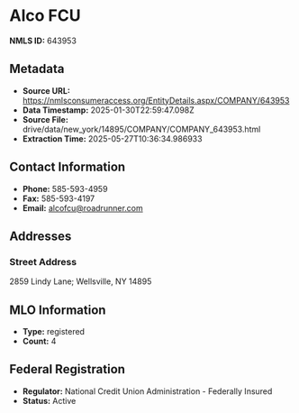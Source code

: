# Alco FCU

**NMLS ID:** 643953

## Metadata
- **Source URL:** https://nmlsconsumeraccess.org/EntityDetails.aspx/COMPANY/643953
- **Data Timestamp:** 2025-01-30T22:59:47.098Z
- **Source File:** drive/data/new_york/14895/COMPANY/COMPANY_643953.html
- **Extraction Time:** 2025-05-27T10:36:34.986933

## Contact Information
- **Phone:** 585-593-4959
- **Fax:** 585-593-4197
- **Email:** alcofcu@roadrunner.com

## Addresses
### Street Address
2859 Lindy Lane; Wellsville, NY 14895

## MLO Information
- **Type:** registered
- **Count:** 4

## Federal Registration
- **Regulator:** National Credit Union Administration - Federally Insured
- **Status:** Active
